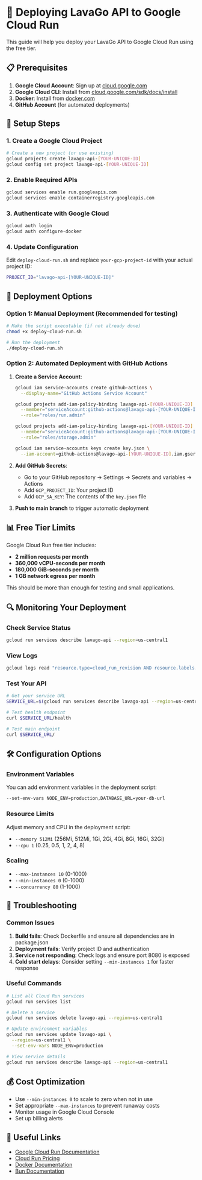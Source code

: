 # 🚀 Deploying LavaGo API to Google Cloud Run

This guide will help you deploy your LavaGo API to Google Cloud Run using the free tier.

## 📋 Prerequisites

1. **Google Cloud Account**: Sign up at [cloud.google.com](https://cloud.google.com)
2. **Google Cloud CLI**: Install from [cloud.google.com/sdk/docs/install](https://cloud.google.com/sdk/docs/install)
3. **Docker**: Install from [docker.com](https://docker.com)
4. **GitHub Account** (for automated deployments)

## 🔧 Setup Steps

### 1. Create a Google Cloud Project

```bash
# Create a new project (or use existing)
gcloud projects create lavago-api-[YOUR-UNIQUE-ID]
gcloud config set project lavago-api-[YOUR-UNIQUE-ID]
```

### 2. Enable Required APIs

```bash
gcloud services enable run.googleapis.com
gcloud services enable containerregistry.googleapis.com
```

### 3. Authenticate with Google Cloud

```bash
gcloud auth login
gcloud auth configure-docker
```

### 4. Update Configuration

Edit `deploy-cloud-run.sh` and replace `your-gcp-project-id` with your actual project ID:

```bash
PROJECT_ID="lavago-api-[YOUR-UNIQUE-ID]"
```

## 🚀 Deployment Options

### Option 1: Manual Deployment (Recommended for testing)

```bash
# Make the script executable (if not already done)
chmod +x deploy-cloud-run.sh

# Run the deployment
./deploy-cloud-run.sh
```

### Option 2: Automated Deployment with GitHub Actions

1. **Create a Service Account**:
   ```bash
   gcloud iam service-accounts create github-actions \
     --display-name="GitHub Actions Service Account"
   
   gcloud projects add-iam-policy-binding lavago-api-[YOUR-UNIQUE-ID] \
     --member="serviceAccount:github-actions@lavago-api-[YOUR-UNIQUE-ID].iam.gserviceaccount.com" \
     --role="roles/run.admin"
   
   gcloud projects add-iam-policy-binding lavago-api-[YOUR-UNIQUE-ID] \
     --member="serviceAccount:github-actions@lavago-api-[YOUR-UNIQUE-ID].iam.gserviceaccount.com" \
     --role="roles/storage.admin"
   
   gcloud iam service-accounts keys create key.json \
     --iam-account=github-actions@lavago-api-[YOUR-UNIQUE-ID].iam.gserviceaccount.com
   ```

2. **Add GitHub Secrets**:
   - Go to your GitHub repository → Settings → Secrets and variables → Actions
   - Add `GCP_PROJECT_ID`: Your project ID
   - Add `GCP_SA_KEY`: The contents of the `key.json` file

3. **Push to main branch** to trigger automatic deployment

## 📊 Free Tier Limits

Google Cloud Run free tier includes:
- **2 million requests per month**
- **360,000 vCPU-seconds per month**
- **180,000 GiB-seconds per month**
- **1 GB network egress per month**

This should be more than enough for testing and small applications.

## 🔍 Monitoring Your Deployment

### Check Service Status
```bash
gcloud run services describe lavago-api --region=us-central1
```

### View Logs
```bash
gcloud logs read "resource.type=cloud_run_revision AND resource.labels.service_name=lavago-api" --limit=50
```

### Test Your API
```bash
# Get your service URL
SERVICE_URL=$(gcloud run services describe lavago-api --region=us-central1 --format="value(status.url)")

# Test health endpoint
curl $SERVICE_URL/health

# Test main endpoint
curl $SERVICE_URL/
```

## 🛠️ Configuration Options

### Environment Variables
You can add environment variables in the deployment script:

```bash
--set-env-vars NODE_ENV=production,DATABASE_URL=your-db-url
```

### Resource Limits
Adjust memory and CPU in the deployment script:
- `--memory 512Mi` (256Mi, 512Mi, 1Gi, 2Gi, 4Gi, 8Gi, 16Gi, 32Gi)
- `--cpu 1` (0.25, 0.5, 1, 2, 4, 8)

### Scaling
- `--max-instances 10` (0-1000)
- `--min-instances 0` (0-1000)
- `--concurrency 80` (1-1000)

## 🚨 Troubleshooting

### Common Issues

1. **Build fails**: Check Dockerfile and ensure all dependencies are in package.json
2. **Deployment fails**: Verify project ID and authentication
3. **Service not responding**: Check logs and ensure port 8080 is exposed
4. **Cold start delays**: Consider setting `--min-instances 1` for faster response

### Useful Commands

```bash
# List all Cloud Run services
gcloud run services list

# Delete a service
gcloud run services delete lavago-api --region=us-central1

# Update environment variables
gcloud run services update lavago-api \
  --region=us-central1 \
  --set-env-vars NODE_ENV=production

# View service details
gcloud run services describe lavago-api --region=us-central1
```

## 💰 Cost Optimization

- Use `--min-instances 0` to scale to zero when not in use
- Set appropriate `--max-instances` to prevent runaway costs
- Monitor usage in Google Cloud Console
- Set up billing alerts

## 🔗 Useful Links

- [Google Cloud Run Documentation](https://cloud.google.com/run/docs)
- [Cloud Run Pricing](https://cloud.google.com/run/pricing)
- [Docker Documentation](https://docs.docker.com/)
- [Bun Documentation](https://bun.sh/docs) 